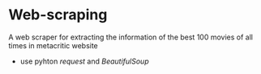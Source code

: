 # Web-scraping
A web scraper for extracting the information of the best 100 movies of all times in metacritic website
- use pyhton *request* and *BeautifulSoup*
